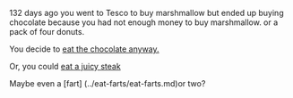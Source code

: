 132 days ago you went to Tesco to buy marshmallow
but ended up buying chocolate because you had not enough money to buy marshmallow.
or a pack of four donuts.

You decide to [eat the chocolate anyway.](../youre-fine/youre-fine.md)

Or, you could [eat a juicy steak](../rib-eye/rib-eye.md)

Maybe even a [fart] (../eat-farts/eat-farts.md)or two?